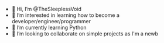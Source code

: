 - 👋 Hi, I’m @TheSleeplessVoid
- 👀 I’m interested in learning how to become a developer/engineer/programmer
- 🌱 I’m currently learning Python
- 💞️ I’m looking to collaborate on simple projects as I'm a newb

<!---
TheSleeplessVoid/TheSleeplessVoid is a ✨ special ✨ repository because its `README.md` (this file) appears on your GitHub profile.
You can click the Preview link to take a look at your changes.
--->
